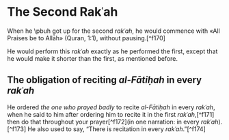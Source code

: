 
<!-- \addtocontents{toc}{\protect\newpage} -->

# The Second Rakʿah

When he \pbuh got up for the second _rakʿah_, he would commence with «All Praises be to Allāh» (Quran, 1:1), without pausing.[^f170]

He would perform this _rakʿah_ exactly as he performed the first, except that he would make it shorter than the first, as mentioned before.

## The obligation of reciting _al-Fātiḥah_ in every _rakʿah_

He ordered _the one who prayed badly_ to recite _al-Fātiḥah_ in every _rakʿah_, when he said to him after ordering him to recite it in the first _rakʿah_,[^f171] then do that throughout your prayer[^f172](in one narration: in every _rakʿah_).[^f173] He also used to say, “There is recitation in every _rakʿah_.”[^f174]

